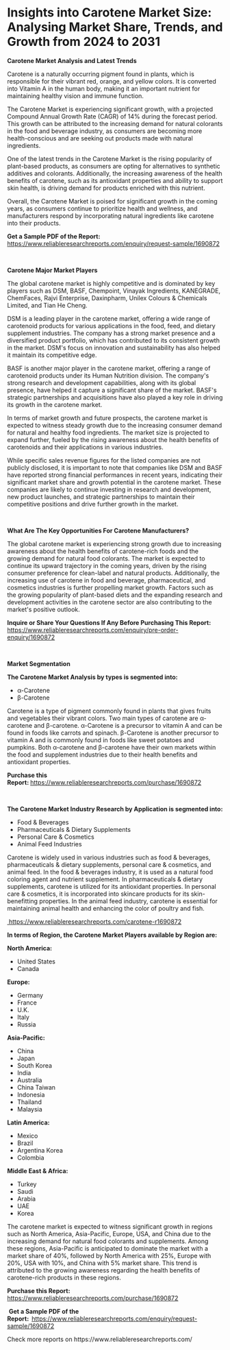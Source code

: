 <p><h1>Insights into Carotene Market Size: Analysing Market Share, Trends, and Growth from 2024 to 2031</h1></p><p><strong>Carotene Market Analysis and Latest Trends</strong></p>
<p><p>Carotene is a naturally occurring pigment found in plants, which is responsible for their vibrant red, orange, and yellow colors. It is converted into Vitamin A in the human body, making it an important nutrient for maintaining healthy vision and immune function.</p><p>The Carotene Market is experiencing significant growth, with a projected Compound Annual Growth Rate (CAGR) of 14% during the forecast period. This growth can be attributed to the increasing demand for natural colorants in the food and beverage industry, as consumers are becoming more health-conscious and are seeking out products made with natural ingredients.</p><p>One of the latest trends in the Carotene Market is the rising popularity of plant-based products, as consumers are opting for alternatives to synthetic additives and colorants. Additionally, the increasing awareness of the health benefits of carotene, such as its antioxidant properties and ability to support skin health, is driving demand for products enriched with this nutrient.</p><p>Overall, the Carotene Market is poised for significant growth in the coming years, as consumers continue to prioritize health and wellness, and manufacturers respond by incorporating natural ingredients like carotene into their products.</p></p>
<p><strong>Get a Sample PDF of the Report:&nbsp;</strong> <a href="https://www.reliableresearchreports.com/enquiry/request-sample/1690872">https://www.reliableresearchreports.com/enquiry/request-sample/1690872</a></p>
<p>&nbsp;</p>
<p><strong>Carotene Major Market Players</strong></p>
<p><p>The global carotene market is highly competitive and is dominated by key players such as DSM, BASF, Chempoint, Vinayak Ingredients, KANEGRADE, ChemFaces, Rajvi Enterprise, Daxinpharm, Unilex Colours & Chemicals Limited, and Tian He Cheng. </p><p>DSM is a leading player in the carotene market, offering a wide range of carotenoid products for various applications in the food, feed, and dietary supplement industries. The company has a strong market presence and a diversified product portfolio, which has contributed to its consistent growth in the market. DSM's focus on innovation and sustainability has also helped it maintain its competitive edge.</p><p>BASF is another major player in the carotene market, offering a range of carotenoid products under its Human Nutrition division. The company's strong research and development capabilities, along with its global presence, have helped it capture a significant share of the market. BASF's strategic partnerships and acquisitions have also played a key role in driving its growth in the carotene market.</p><p>In terms of market growth and future prospects, the carotene market is expected to witness steady growth due to the increasing consumer demand for natural and healthy food ingredients. The market size is projected to expand further, fueled by the rising awareness about the health benefits of carotenoids and their applications in various industries.</p><p>While specific sales revenue figures for the listed companies are not publicly disclosed, it is important to note that companies like DSM and BASF have reported strong financial performances in recent years, indicating their significant market share and growth potential in the carotene market. These companies are likely to continue investing in research and development, new product launches, and strategic partnerships to maintain their competitive positions and drive further growth in the market.</p></p>
<p>&nbsp;</p>
<p><strong>What Are The Key Opportunities For Carotene Manufacturers?</strong></p>
<p><p>The global carotene market is experiencing strong growth due to increasing awareness about the health benefits of carotene-rich foods and the growing demand for natural food colorants. The market is expected to continue its upward trajectory in the coming years, driven by the rising consumer preference for clean-label and natural products. Additionally, the increasing use of carotene in food and beverage, pharmaceutical, and cosmetics industries is further propelling market growth. Factors such as the growing popularity of plant-based diets and the expanding research and development activities in the carotene sector are also contributing to the market's positive outlook.</p></p>
<p><strong>Inquire or Share Your Questions If Any Before Purchasing This Report:</strong> <a href="https://www.reliableresearchreports.com/enquiry/pre-order-enquiry/1690872">https://www.reliableresearchreports.com/enquiry/pre-order-enquiry/1690872</a></p>
<p>&nbsp;</p>
<p><strong>Market Segmentation</strong></p>
<p><strong>The Carotene Market Analysis by types is segmented into:</strong></p>
<p><ul><li>α-Carotene</li><li>β-Carotene</li></ul></p>
<p><p>Carotene is a type of pigment commonly found in plants that gives fruits and vegetables their vibrant colors. Two main types of carotene are α-carotene and β-carotene. α-Carotene is a precursor to vitamin A and can be found in foods like carrots and spinach. β-Carotene is another precursor to vitamin A and is commonly found in foods like sweet potatoes and pumpkins. Both α-carotene and β-carotene have their own markets within the food and supplement industries due to their health benefits and antioxidant properties.</p></p>
<p><strong>Purchase this Report:&nbsp;</strong><a href="https://www.reliableresearchreports.com/purchase/1690872">https://www.reliableresearchreports.com/purchase/1690872</a></p>
<p>&nbsp;</p>
<p><strong>The Carotene Market Industry Research by Application is segmented into:</strong></p>
<p><ul><li>Food & Beverages</li><li>Pharmaceuticals & Dietary Supplements</li><li>Personal Care & Cosmetics</li><li>Animal Feed Industries</li></ul></p>
<p><p>Carotene is widely used in various industries such as food & beverages, pharmaceuticals & dietary supplements, personal care & cosmetics, and animal feed. In the food & beverages industry, it is used as a natural food coloring agent and nutrient supplement. In pharmaceuticals & dietary supplements, carotene is utilized for its antioxidant properties. In personal care & cosmetics, it is incorporated into skincare products for its skin-benefitting properties. In the animal feed industry, carotene is essential for maintaining animal health and enhancing the color of poultry and fish.</p></p>
<p><a href="https://www.reliableresearchreports.com/carotene-r1690872">&nbsp;https://www.reliableresearchreports.com/carotene-r1690872</a></p>
<p><strong>In terms of Region, the Carotene Market Players available by Region are:</strong></p>
<p>
    <p> <strong> North America: </strong>
        <ul>
            <li>United States</li>
            <li>Canada</li>
        </ul>
        </p> 
    <p> <strong> Europe: </strong>
        <ul>
            <li>Germany</li>
            <li>France</li>
            <li>U.K.</li>
            <li>Italy</li>
            <li>Russia</li>
        </ul>
        </p> 
    <p> <strong> Asia-Pacific: </strong>
        <ul>
            <li>China</li>
            <li>Japan</li>
            <li>South Korea</li>
            <li>India</li>
            <li>Australia</li>
            <li>China Taiwan</li>
            <li>Indonesia</li>
            <li>Thailand</li>
            <li>Malaysia</li>
        </ul>
        </p> 
    <p> <strong> Latin America: </strong>
        <ul>
            <li>Mexico</li>
            <li>Brazil</li>
            <li>Argentina Korea</li>
            <li>Colombia</li>
        </ul>
        </p> 
    <p> <strong> Middle East & Africa: </strong>
        <ul>
            <li>Turkey</li>
            <li>Saudi</li>
            <li>Arabia</li>
            <li>UAE</li>
            <li>Korea</li>
        </ul>
    </p>
    </p>
<p><p>The carotene market is expected to witness significant growth in regions such as North America, Asia-Pacific, Europe, USA, and China due to the increasing demand for natural food colorants and supplements. Among these regions, Asia-Pacific is anticipated to dominate the market with a market share of 40%, followed by North America with 25%, Europe with 20%, USA with 10%, and China with 5% market share. This trend is attributed to the growing awareness regarding the health benefits of carotene-rich products in these regions.</p></p>
<p><strong>Purchase this Report: </strong><a href="https://www.reliableresearchreports.com/purchase/1690872">https://www.reliableresearchreports.com/purchase/1690872</a></p>
<p>&nbsp;<strong>Get a Sample PDF of the Report:&nbsp;&nbsp;</strong><a href="https://www.reliableresearchreports.com/enquiry/request-sample/1690872">https://www.reliableresearchreports.com/enquiry/request-sample/1690872</a></p>
<p><strong></strong></p>
<p>Check more reports on https://www.reliableresearchreports.com/</p>